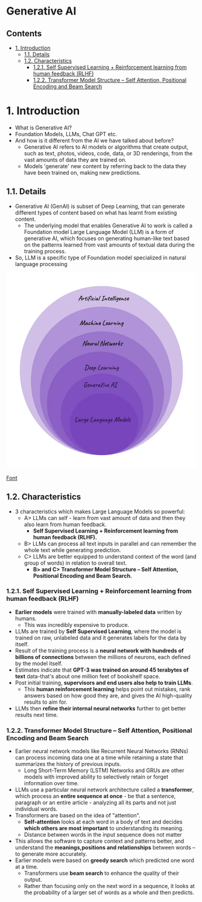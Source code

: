 # Generative AI <!-- omit in toc -->

## Contents <!-- omit in toc -->

- [1. Introduction](#1-introduction)
  - [1.1. Details](#11-details)
  - [1.2. Characteristics](#12-characteristics)
    - [1.2.1. Self Supervised Learning + Reinforcement learning from human feedback (RLHF)](#121-self-supervised-learning--reinforcement-learning-from-human-feedback-rlhf)
    - [1.2.2. Transformer Model Structure – Self Attention, Positional Encoding and Beam Search](#122-transformer-model-structure--self-attention-positional-encoding-and-beam-search)

# 1. Introduction

- What is Generative AI?
- Foundation Models, LLMs, Chat GPT etc.
- And how is it different from the AI we have talked about before?
  - Generative AI refers to AI models or algorithms that create output, such as text, photos, videos, code, data, or 3D renderings, from the vast amounts of data they are trained on.
  - Models 'generate' new content by referring back to the data they have been trained on, making new predictions.

## 1.1. Details

- Generative AI (GenAI) is subset of Deep Learning, that can generate different types of content based on what has learnt from existing content.
  - The underlying model that enables Generative AI to work is called a Foundation model Large Language Model (LLM) is a form of generative AI, which focuses on generating human-like text based on the patterns learned from vast amounts of textual data during the training process.
- So, LLM is a specific type of Foundation model specialized in natural language processing

![Diagram](Images/LayersOfIA.png)

[Font](https://medium.com/womenintechnology/ai-c3412c5aa0ac)

## 1.2. Characteristics

- 3 characteristics which makes Large Language Models so powerful:
  - A> LLMs can self - learn from vast amount of data and then they also learn from human feedback.
    - **Self Supervised Learning + Reinforcement learning from human feedback (RLHF).**
  - B> LLMs can process all text inputs in parallel and can remember the whole text while generating prediction.
  - C> LLMs are better equipped to understand context of the word (and group of words) in relation to overall text.
    - **B> and C> Transformer Model Structure – Self Attention, Positional Encoding and Beam Search.**

### 1.2.1. Self Supervised Learning + Reinforcement learning from human feedback (RLHF)

- **Earlier models** were trained with **manually-labeled data** written by humans.
  - This was incredibly expensive to produce.
- LLMs are trained by **Self Supervised Learning**, where the model is trained on raw, unlabeled data and it generates labels for the data by itself.
- Result of the training process is a **neural network with hundreds of billions of connections** between the millions of neurons, each defined by the model itself.
- Estimates indicate that **GPT-3 was trained on around 45 terabytes of text** data-that's about one million feet of bookshelf space.
- Post initial training, **supervisors and end users also help to train LLMs**.
  - This **human reinforcement learning** helps point out mistakes, rank answers based on how good they are, and gives the AI high-quality results to aim for.
- LLMs then **refine their internal neural networks** further to get better results next time.

### 1.2.2. Transformer Model Structure – Self Attention, Positional Encoding and Beam Search

- Earlier neural network models like Recurrent Neural Networks (RNNs) can process incoming data one at a time while retaining a state that summarizes the history of previous inputs.
  - Long Short-Term Memory (LSTM) Networks and GRUs are other models with improved ability to selectively retain or forget information over time.
- LLMs use a particular neural network architecture called a **transformer**, which process an **entire sequence at once** - be that a sentence, paragraph or an entire article - analyzing all its parts and not just individual words.
- Transformers are based on the idea of "attention".
  - **Self-attention** looks at each word in a body of text and decides **which others are most important** to understanding its meaning.
  - Distance between words in the input sequence does not matter
- This allows the software to capture context and patterns better, and understand the **meanings,positions and relationships** between words – to generate more accurately.
- Earlier models were based on **greedy search** which predicted one word at a time.
  - Transformers use **beam search** to enhance the quality of their output.
  - Rather than focusing only on the next word in a sequence, it looks at the probability of a larger set of words as a whole and then predicts.
